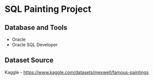 # SQL Painting Project

## Database and Tools
- Oracle
- Oracle SQL Developer

## Dataset Source
Kaggle - https://www.kaggle.com/datasets/mexwell/famous-paintings


